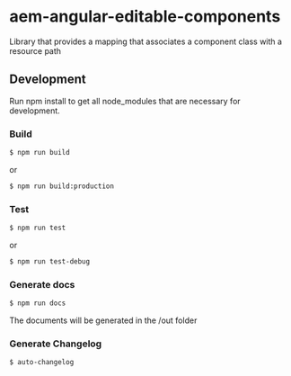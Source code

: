# aem-angular-editable-components

Library that provides a mapping that associates a component class with a resource path

## Development

Run npm install to get all node_modules that are necessary for development.

### Build

```sh
$ npm run build
```

or

```sh
$ npm run build:production
```

### Test

```sh
$ npm run test
```

or

```sh
$ npm run test-debug
```

### Generate docs

```sh
$ npm run docs
```

The documents will be generated in the /out folder

### Generate Changelog

```sh
$ auto-changelog
```
